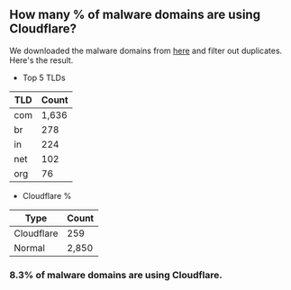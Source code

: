 ## How many % of malware domains are using Cloudflare?


We downloaded the malware domains from [here](https://urlhaus.abuse.ch) and filter out duplicates.
Here's the result.


[//]: # (start replacement)


- Top 5 TLDs

| TLD | Count |
| --- | --- |
| com | 1,636 |
| br | 278 |
| in | 224 |
| net | 102 |
| org | 76 |


- Cloudflare %

| Type | Count |
| --- | --- |
| Cloudflare | 259 |
| Normal | 2,850 |


### 8.3% of malware domains are using Cloudflare.